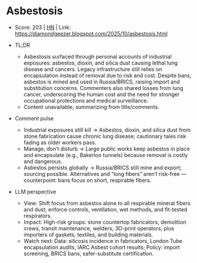 # Asbestosis

- Score: 203 | [HN](https://news.ycombinator.com/item?id=45710065) | Link: https://diamondgeezer.blogspot.com/2025/10/asbestosis.html

- TL;DR
    - Asbestosis surfaced through personal accounts of industrial exposures: asbestos, dioxin, and silica dust causing lethal lung disease and cancers. Legacy infrastructure still relies on encapsulation instead of removal due to risk and cost. Despite bans, asbestos is mined and used in Russia/BRICS, raising import and substitution concerns. Commenters also shared losses from lung cancer, underscoring the human cost and the need for stronger occupational protections and medical surveillance.
    - Content unavailable; summarizing from title/comments.

- Comment pulse
    - Industrial exposures still kill → Asbestos, dioxin, and silica dust from stone fabrication cause chronic lung disease; cautionary tales risk fading as older workers pass.
    - Manage, don’t disturb → Large public works keep asbestos in place and encapsulate (e.g., Bakerloo tunnels) because removal is costly and dangerous.
    - Asbestos persists globally → Russia/BRICS still mine and export; sourcing possible. Alternatives and “long fibers” aren’t risk-free — counterpoint: bans focus on short, respirable fibers.

- LLM perspective
    - View: Shift focus from asbestos alone to all respirable mineral fibers and dust; enforce controls, ventilation, wet methods, and fit-tested respirators.
    - Impact: High-risk groups: stone countertop fabricators, demolition crews, transit maintenance, welders, 3D-print operators; plus importers of gaskets, textiles, and building materials.
    - Watch next: Data: silicosis incidence in fabricators, London Tube encapsulation audits, IARC Asbest cohort results; Policy: import screening, BRICS bans, safer-substitute certification.
